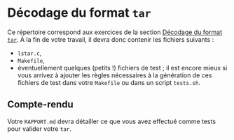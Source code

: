 #   Décodage du format `tar`

Ce répertoire correspond aux exercices de la section
[Décodage du format `tar`](https://www.fil.univ-lille1.fr/~hym/e/pds/tp/tdfs1-cmd.html#tar).
À la fin de votre travail, il devra donc contenir les fichiers
suivants :

-   `lstar.c`,
-   `Makefile`,
-   éventuellement quelques (petits !) fichiers de test ; il est
    encore mieux si vous arrivez à ajouter les règles nécessaires à la
    génération de ces fichiers de test dans votre `Makefile` ou dans
    un script `tests.sh`.


##  Compte-rendu

Votre `RAPPORT.md` devra détailler ce que vous avez effectué comme
tests pour valider votre `tar`.
